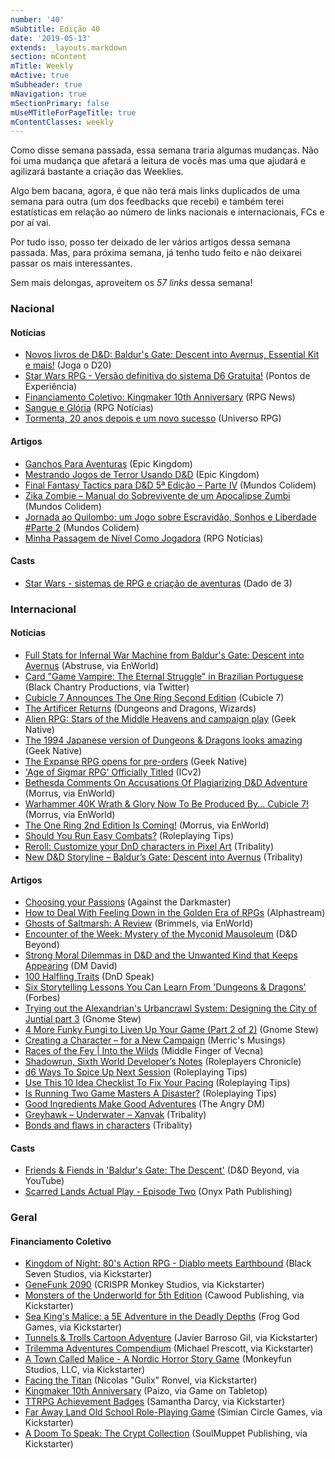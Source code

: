```yaml
---
number: '40'
mSubtitle: Edição 40
date: '2019-05-13'
extends: _layouts.markdown
section: mContent
mTitle: Weekly
mActive: true
mSubheader: true
mNavigation: true
mSectionPrimary: false
mUseMTitleForPageTitle: true
mContentClasses: weekly
---
```

Como disse semana passada, essa semana traria algumas mudanças. Não foi uma mudança que afetará a leitura de vocês mas uma que ajudará e agilizará bastante a criação das Weeklies.

Algo bem bacana, agora, é que não terá mais links duplicados de uma semana para outra (um dos feedbacks que recebi) e também terei estatísticas em relação ao número de links nacionais e internacionais, FCs e por aí vai.

Por tudo isso, posso ter deixado de ler vários artigos dessa semana passada. Mas, para próxima semana, já tenho tudo feito e não deixarei passar os mais interessantes.

Sem mais delongas, aproveitem os *57 links* dessa semana!

### Nacional

#### Notícias

- [Novos livros de D&D: Baldur's Gate: Descent into Avernus, Essential Kit e mais!] (Joga o D20)
- [Star Wars RPG - Versão definitiva do sistema D6 Gratuita!] (Pontos de Experiência)
- [Financiamento Coletivo: Kingmaker 10th Anniversary] (RPG News)
- [Sangue e Glória] (RPG Notícias)
- [Tormenta, 20 anos depois e um novo sucesso] (Universo RPG)

#### Artigos

- [Ganchos Para Aventuras] (Epic Kingdom)
- [Mestrando Jogos de Terror Usando D&D] (Epic Kingdom)
- [Final Fantasy Tactics para D&D 5ª Edição – Parte IV] (Mundos Colidem)
- [Zika Zombie – Manual do Sobrevivente de um Apocalipse Zumbi] (Mundos Colidem)
- [Jornada ao Quilombo: um Jogo sobre Escravidão, Sonhos e Liberdade #Parte 2] (Mundos Colidem)
- [Minha Passagem de Nível Como Jogadora] (RPG Notícias)

#### Casts

- [Star Wars - sistemas de RPG e criação de aventuras] (Dado de 3)

### Internacional

#### Notícias

- [Full Stats for Infernal War Machine from Baldur's Gate: Descent into Avernus] (Abstruse, via EnWorld)
- [Card "Game Vampire: The Eternal Struggle" in Brazilian Portuguese] (Black Chantry Productions, via Twitter)
- [Cubicle 7 Announces The One Ring Second Edition] (Cubicle 7)
- [The Artificer Returns] (Dungeons and Dragons, Wizards)
- [Alien RPG: Stars of the Middle Heavens and campaign play] (Geek Native)
- [The 1994 Japanese version of Dungeons & Dragons looks amazing] (Geek Native)
- [The Expanse RPG opens for pre-orders] (Geek Native)
- ['Age of Sigmar RPG' Officially Titled] (ICv2)
- [Bethesda Comments On Accusations Of Plagiarizing D&D Adventure] (Morrus, via EnWorld)
- [Warhammer 40K Wrath & Glory Now To Be Produced By... Cubicle 7!] (Morrus, via EnWorld)
- [The One Ring 2nd Edition Is Coming!] (Morrus, via EnWorld)
- [Should You Run Easy Combats?] (Roleplaying Tips)
- [Reroll: Customize your DnD characters in Pixel Art] (Tribality)
- [New D&D Storyline – Baldur’s Gate: Descent into Avernus] (Tribality)

#### Artigos

- [Choosing your Passions] (Against the Darkmaster)
- [How to Deal With Feeling Down in the Golden Era of RPGs] (Alphastream)
- [Ghosts of Saltmarsh: A Review] (Brimmels, via EnWorld)
- [Encounter of the Week: Mystery of the Myconid Mausoleum] (D&D Beyond)
- [Strong Moral Dilemmas in D&D and the Unwanted Kind that Keeps Appearing] (DM David)
- [100 Halfling Traits] (DnD Speak)
- [Six Storytelling Lessons You Can Learn From 'Dungeons & Dragons'] (Forbes)
- [Trying out the Alexandrian's Urbancrawl System: Designing the City of Juntial part 3] (Gnome Stew)
- [4 More Funky Fungi to Liven Up Your Game (Part 2 of 2)] (Gnome Stew)
- [Creating a Character – for a New Campaign] (Merric's Musings)
- [Races of the Fey | Into the Wilds] (Middle Finger of Vecna)
- [Shadowrun, Sixth World Developer’s Notes] (Roleplayers Chronicle)
- [d6 Ways To Spice Up Next Session] (Roleplaying Tips)
- [Use This 10 Idea Checklist To Fix Your Pacing] (Roleplaying Tips)
- [Is Running Two Game Masters A Disaster?] (Roleplaying Tips)
- [Good Ingredients Make Good Adventures] (The Angry DM)
- [Greyhawk – Underwater – Xanvak] (Tribality)
- [Bonds and flaws in characters] (Tribality)

#### Casts

- [Friends & Fiends in 'Baldur's Gate: The Descent'] (D&D Beyond, via YouTube)
- [Scarred Lands Actual Play - Episode Two] (Onyx Path Publishing)

### Geral

#### Financiamento Coletivo

- [Kingdom of Night: 80's Action RPG - Diablo meets Earthbound] (Black Seven Studios, via Kickstarter)
- [GeneFunk 2090] (CRISPR Monkey Studios, via Kickstarter)
- [Monsters of the Underworld for 5th Edition] (Cawood Publishing, via Kickstarter)
- [Sea King's Malice: a 5E Adventure in the Deadly Depths] (Frog God Games, via Kickstarter)
- [Tunnels & Trolls Cartoon Adventure] (Javier Barroso Gil, via Kickstarter)
- [Trilemma Adventures Compendium] (Michael Prescott, via Kickstarter)
- [A Town Called Malice - A Nordic Horror Story Game] (Monkeyfun Studios, LLC, via Kickstarter)
- [Facing the Titan] (Nicolas "Gulix" Ronvel, via Kickstarter)
- [Kingmaker 10th Anniversary] (Paizo, via Game on Tabletop)
- [TTRPG Achievement Badges] (Samantha Darcy, via Kickstarter)
- [Far Away Land Old School Role-Playing Game] (Simian Circle Games, via Kickstarter)
- [A Doom To Speak: The Crypt Collection] (SoulMuppet Publishing, via Kickstarter)


[Six Storytelling Lessons You Can Learn From 'Dungeons & Dragons']: https://www.forbes.com/sites/goldiechan/2019/05/17/storytelling-lessons-dnd/
[Novos livros de D&D: Baldur's Gate: Descent into Avernus, Essential Kit e mais!]: https://jogaod20.blogspot.com/2019/05/DnDLive2019-1.html
[How to Deal With Feeling Down in the Golden Era of RPGs]: http://alphastream.org/index.php/2019/05/17/how-to-deal-with-feeling-down-in-the-golden-era-of-rpgs/
[Cubicle 7 Announces The One Ring Second Edition]: https://www.cubicle7games.com/cubicle-7-announces-the-one-ring-second-edition/
[A Doom To Speak: The Crypt Collection]: https://www.kickstarter.com/projects/soulmuppet/a-doom-to-speak-the-crypt-collection
[Alien RPG: Stars of the Middle Heavens and campaign play]: https://www.geeknative.com/65748/alien-rpg-stars-of-the-middle-heavens-and-campaign-play/
[Minha Passagem de Nível Como Jogadora]: https://medium.com/rpgnoticias/minha-passagem-de-n%C3%ADvel-como-jogadora-9775d3e0505a
[Scarred Lands Actual Play - Episode Two]: https://www.youtube.com/watch?v=ObMJcb3BioQ
[Ganchos Para Aventuras]: https://epickingdom.wordpress.com/2019/05/16/ganchos-para-aventuras/
[Kingdom of Night: 80's Action RPG - Diablo meets Earthbound]: https://www.kickstarter.com/projects/72352007/kingdom-of-night-80s-action-rpg-diablo-meets-earth
[Sea King's Malice: a 5E Adventure in the Deadly Depths]: https://www.kickstarter.com/projects/froggodgames/sea-kings-malice-a-5e-adventure-in-the-deadly-dept
[Mestrando Jogos de Terror Usando D&D]: https://epickingdom.wordpress.com/2019/05/14/mestrando-jogos-de-terror-usando-dd/
[Star Wars RPG - Versão definitiva do sistema D6 Gratuita!]: http://www.pontosdeexperiencia.com.br/2015/02/star-wars-rpg-versao-definitiva-do.html
[Star Wars - sistemas de RPG e criação de aventuras]: https://anchor.fm/dadode3/episodes/Star-Wars---sistemas-de-RPG-e-criao-de-aventuras-e3vhvi
[Financiamento Coletivo: Kingmaker 10th Anniversary]: https://newsrpg.wordpress.com/2019/05/14/financiamento-coletivo-kingmaker-10th-anniversary/
[Kingmaker 10th Anniversary]: https://www.gameontabletop.com/cf194/kingmaker-10th-anniversary.html
[TTRPG Achievement Badges]: https://www.kickstarter.com/projects/samanthadarcy/ttrpg-achievement-badges
[Encounter of the Week: Mystery of the Myconid Mausoleum]: https://www.dndbeyond.com/posts/492-encounter-of-the-week-mystery-of-the-myconid
[Sangue e Glória]: https://medium.com/rpgnoticias/sangue-e-glória-6b4143bc8892
[Final Fantasy Tactics para D&D 5ª Edição – Parte IV]: https://www.mundoscolidem.com.br/final-fantasy-tactics-para-5a-edicao-parte-iv/
[Tormenta, 20 anos depois e um novo sucesso]: https://universorpg.com/bau-do-mestre/financiamentos/tormenta-20-anos-depois-e-um-novo-sucesso/
[Zika Zombie – Manual do Sobrevivente de um Apocalipse Zumbi]: https://www.mundoscolidem.com.br/zika-zombie/
[Jornada ao Quilombo: um Jogo sobre Escravidão, Sonhos e Liberdade #Parte 2]: https://www.mundoscolidem.com.br/jornada-ao-quilombo-um-jogo-sobre-escravidao-sonhos-e-liberdade-parte-2/
[Is Running Two Game Masters A Disaster?]: https://www.roleplayingtips.com/running-games/is-running-two-game-masters-a-disaster/
[Use This 10 Idea Checklist To Fix Your Pacing]: https://www.roleplayingtips.com/running-games/use-this-10-idea-checklist-to-fix-your-pacing/
[Should You Run Easy Combats?]: https://www.roleplayingtips.com/combat/combat-action/should-you-run-easy-combats/
[Strong Moral Dilemmas in D&D and the Unwanted Kind that Keeps Appearing]: https://dmdavid.com/tag/strong-moral-dilemmas-in-dd-and-the-unwanted-kind-that-keeps-appearing/
[d6 Ways To Spice Up Next Session]: https://www.roleplayingtips.com/running-games/d6-ways-to-spice-up-next-session/
[Good Ingredients Make Good Adventures]: https://theangrygm.com/good-ingredients-good-adventures/
[100 Halfling Traits]: http://dndspeak.com/2019/05/100-halfling-traits/
[Bonds and flaws in characters]: https://www.tribality.com/2019/05/14/bonds-and-flaws-in-characters/
[Greyhawk – Underwater – Xanvak]: https://www.tribality.com/2019/05/15/greyhawk-underwater-syrmyr-2/
[Reroll: Customize your DnD characters in Pixel Art]: https://www.tribality.com/2019/05/15/reroll-customize-your-dnd-characters-in-pixel-art/
[New D&D Storyline – Baldur’s Gate: Descent into Avernus]: https://www.tribality.com/2019/05/17/new-dd-storyline-baldurs-gate-descent-into-avernus/
[The Artificer Returns]: http://dnd.wizards.com/articles/unearthed-arcana/artificer-returns
[Trying out the Alexandrian's Urbancrawl System: Designing the City of Juntial part 3]: https://gnomestew.com/trying-out-the-alexandrians-urbancrawl-system-designing-the-city-of-juntial-part-3/
[4 More Funky Fungi to Liven Up Your Game (Part 2 of 2)]: https://gnomestew.com/4-more-funky-fungi-to-liven-up-your-game-part-2-of-2/
[Races of the Fey | Into the Wilds]: https://mfov.magehandpress.com/2019/05/races-of-fey-into-wilds.html
[Bethesda Comments On Accusations Of Plagiarizing D&D Adventure]: http://www.enworld.org/forum/content.php?6295-Bethesda-Comments-On-Accusations-Of-Palgiarizing-D-D-Adventure#new_tab&utm_source=rss&utm_medium=rss&utm_campaign=bethesda-comments-on-accusations-of-plagiarizing-dd-adventure
['Age of Sigmar RPG' Officially Titled]: https://icv2.com/articles/news/view/43205/age-sigmar-rpg-officially-titled
[A Town Called Malice - A Nordic Horror Story Game]: https://www.kickstarter.com/projects/monkeyfunstudios/a-town-called-malice-a-nordic-horror-story-game
[Facing the Titan]: https://www.kickstarter.com/projects/gulix/facing-the-titan
[Monsters of the Underworld for 5th Edition]: https://www.kickstarter.com/projects/1875657065/monsters-of-the-underworld-for-5th-edition
[Far Away Land Old School Role-Playing Game]: https://www.kickstarter.com/projects/305572273/far-away-land-old-school-role-playing-game
[GeneFunk 2090]: https://www.kickstarter.com/projects/crisprmonkey/genefunk-2090
[Tunnels & Trolls Cartoon Adventure]: https://www.kickstarter.com/projects/863831334/tunnels-and-trolls-cartoon-adventure
[Trilemma Adventures Compendium]: https://www.kickstarter.com/projects/trilemma/trilemma-adventures-compendium
[Ghosts of Saltmarsh: A Review]: http://www.enworld.org/forum/content.php?6301-Ghosts-of-Saltmarsh-A-Review
[The 1994 Japanese version of Dungeons & Dragons looks amazing]: https://www.geeknative.com/65761/the-1994-japanese-version-of-dungeons-dragons-looks-amazing/
[The Expanse RPG opens for pre-orders]: https://www.geeknative.com/65786/the-expanse-rpg-opens-for-pre-orders/
[Warhammer 40K Wrath & Glory Now To Be Produced By... Cubicle 7!]: http://www.enworld.org/forum/content.php?6310-Warhammer-40K-Wrath-Glory-Now-Tp-Be-Produced-By-Cubicle-7!
[The One Ring 2nd Edition Is Coming!]: http://www.enworld.org/forum/content.php?6315-The-One-Ring-2nd-Edition-Is-Coming!
[Full Stats for Infernal War Machine from Baldur's Gate: Descent into Avernus]: http://www.enworld.org/forum/content.php?6320-Full-Stats-for-Infernal-War-Machine
[Card "Game Vampire: The Eternal Struggle" in Brazilian Portuguese]: https://twitter.com/Black_Chantry/status/1129798455646404611
[Choosing your Passions]: https://www.vsdarkmaster.com/2019/05/19/choosing-your-passions/
[Creating a Character – for a New Campaign]: https://merricb.com/2019/05/19/creating-a-character-for-a-new-campaign/
[Shadowrun, Sixth World Developer’s Notes]: http://roleplayerschronicle.com/?p=50661
[Friends & Fiends in 'Baldur's Gate: The Descent']: https://www.youtube.com/watch?v=Vbh4UifImPg
